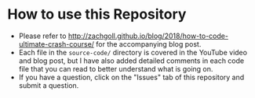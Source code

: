 # How to use this Repository

* Please refer to http://zachgoll.github.io/blog/2018/how-to-code-ultimate-crash-course/
for the accompanying blog post.
* Each file in the `source-code/` directory is covered in the YouTube video and blog post, but I have also added detailed comments in each code file that you can read to better understand what is going on.
* If you have a question, click on the "Issues" tab of this repository and submit a question.

